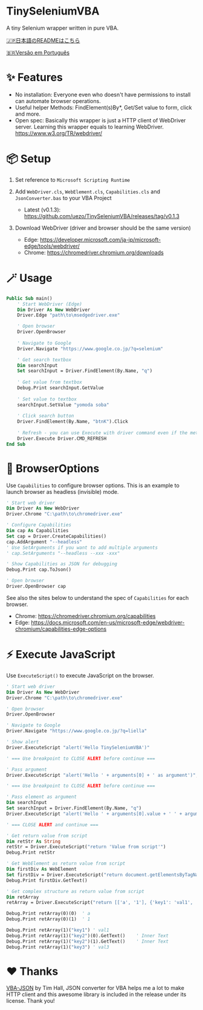 # TinySeleniumVBA

A tiny Selenium wrapper written in pure VBA.

[🇯🇵日本語のREADMEはこちら](https://github.com/uezo/TinySeleniumVBA/blob/main/README.ja.md)

[🇧🇷Versão em Português](https://github.com/tdmsoares/TinySeleniumVBA/blob/ReadmeInPortuguese/README.pt.md)


# ✨ Features

- No installation: Everyone even who doesn't have permissions to install can automate browser operations.
- Useful helper Methods: FindElement(s)By*, Get/Set value to form, click and more.
- Open spec: Basically this wrapper is just a HTTP client of WebDriver server. Learning this wrapper equals to learning WebDriver.
https://www.w3.org/TR/webdriver/


# 📦 Setup

1. Set reference to `Microsoft Scripting Runtime`

1. Add `WebDriver.cls`, `WebElement.cls`, `Capabilities.cls` and `JsonConverter.bas` to your VBA Project
    - Latest (v0.1.3): https://github.com/uezo/TinySeleniumVBA/releases/tag/v0.1.3

1. Download WebDriver (driver and browser should be the same version)
    - Edge: https://developer.microsoft.com/ja-jp/microsoft-edge/tools/webdriver/
    - Chrome: https://chromedriver.chromium.org/downloads

# 🪄 Usage

```vb
Public Sub main()
    ' Start WebDriver (Edge)
    Dim Driver As New WebDriver
    Driver.Edge "path\to\msedgedriver.exe"

    ' Open browser
    Driver.OpenBrowser
    
    ' Navigate to Google
    Driver.Navigate "https://www.google.co.jp/?q=selenium"

    ' Get search textbox
    Dim searchInput
    Set searchInput = Driver.FindElement(By.Name, "q")
    
    ' Get value from textbox
    Debug.Print searchInput.GetValue
    
    ' Set value to textbox
    searchInput.SetValue "yomoda soba"
    
    ' Click search button
    Driver.FindElement(By.Name, "btnK").Click
    
    ' Refresh - you can use Execute with driver command even if the method is not provided
    Driver.Execute Driver.CMD_REFRESH
End Sub
```

# 🐙 BrowserOptions

Use `Capabilities` to configure browser options. This is an example to launch browser as headless (invisible) mode.

```vb
' Start web driver
Dim Driver As New WebDriver
Driver.Chrome "C:\path\to\chromedriver.exe"

' Configure Capabilities
Dim cap As Capabilities
Set cap = Driver.CreateCapabilities()
cap.AddArgument "--headless"
' Use SetArguments if you want to add multiple arguments
' cap.SetArguments "--headless --xxx -xxx"

' Show Capabilities as JSON for debugging
Debug.Print cap.ToJson()

' Open browser
Driver.OpenBrowser cap
```

See also the sites below to understand the spec of `Capabilities` for each browser.
- Chrome: https://chromedriver.chromium.org/capabilities
- Edge: https://docs.microsoft.com/en-us/microsoft-edge/webdriver-chromium/capabilities-edge-options


# ⚡️ Execute JavaScript

Use `ExecuteScript()` to execute JavaScript on the browser.

```vb
' Start web driver
Dim Driver As New WebDriver
Driver.Chrome "C:\path\to\chromedriver.exe"

' Open browser
Driver.OpenBrowser

' Navigate to Google
Driver.Navigate "https://www.google.co.jp/?q=liella"

' Show alert
Driver.ExecuteScript "alert('Hello TinySeleniumVBA')"

' === Use breakpoint to CLOSE ALERT before continue ===

' Pass argument
Driver.ExecuteScript "alert('Hello ' + arguments[0] + ' as argument')", Array("TinySeleniumVBA")

' === Use breakpoint to CLOSE ALERT before continue ===

' Pass element as argument
Dim searchInput
Set searchInput = Driver.FindElement(By.Name, "q")
Driver.ExecuteScript "alert('Hello ' + arguments[0].value + ' ' + arguments[1])", Array(searchInput, "TinySeleniumVBA")

' === CLOSE ALERT and continue ===

' Get return value from script
Dim retStr As String
retStr = Driver.ExecuteScript("return 'Value from script'")
Debug.Print retStr

' Get WebElement as return value from script
Dim firstDiv As WebElement
Set firstDiv = Driver.ExecuteScript("return document.getElementsByTagName('div')[0]")
Debug.Print firstDiv.GetText()

' Get complex structure as return value from script
Dim retArray
retArray = Driver.ExecuteScript("return [['a', '1'], {'key1': 'val1', 'key2': document.getElementsByTagName('div'), 'key3': 'val3'}]")

Debug.Print retArray(0)(0)  ' a
Debug.Print retArray(0)(1)  ' 1

Debug.Print retArray(1)("key1") ' val1
Debug.Print retArray(1)("key2")(0).GetText()    ' Inner Text
Debug.Print retArray(1)("key2")(1).GetText()    ' Inner Text
Debug.Print retArray(1)("key3") ' val3
```

# ❤️ Thanks

[VBA-JSON](https://github.com/VBA-tools/VBA-JSON) by Tim Hall, JSON converter for VBA helps me a lot to make HTTP client and this awesome library is included in the release under its license. Thank you!
